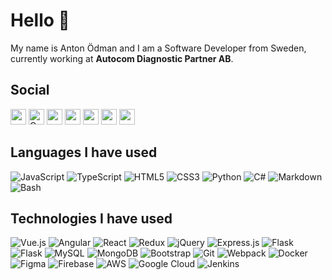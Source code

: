 # Hello 👋

My name is Anton Ödman and I am a Software Developer from Sweden, currently working at **Autocom Diagnostic Partner AB**.

## Social

<p>
  <a href="https://www.twitter.com/banjoanton"><img src="https://img.shields.io/badge/twitter-%231DA1F2.svg?&style=for-the-badge&logo=twitter&logoColor=white" height=25></a> 
  <a href="mailto:anton.odman@gmail.com"><img alt="Gmail" src="https://img.shields.io/badge/Gmail-D14836?style=for-the-badge&logo=gmail&logoColor=white" height=25 /></a>
  <a href="https://www.linkedin.com/in/banjoanton"><img src="https://img.shields.io/badge/linkedin-%230077B5.svg?&style=for-the-badge&logo=linkedin&logoColor=white" height=25></a> 
  <a href="https://www.instagram.com/banjoanton/"><img src="https://img.shields.io/badge/instagram-%23E4405F.svg?&style=for-the-badge&logo=instagram&logoColor=white" height=25></a> 
  <a href="https://medium.com/@banjoanton"><img src="https://img.shields.io/badge/medium-%2312100E.svg?&style=for-the-badge&logo=medium&logoColor=white" height=25></a> 
  <a href="https://dev.to/banjoanton"><img src="https://img.shields.io/badge/DEV.TO-%230A0A0A.svg?&style=for-the-badge&logo=dev.to&logoColor=white" height=25></a>
  <a href="https://www.banjocode.com"><img src="https://img.shields.io/badge/BANJOCODE-%23343A40?style=for-the-badge&logo=hugo" height=25></a>
</p>

## Languages I have used

<p>
  <img alt="JavaScript" src="https://img.shields.io/badge/javascript%20-%23323330.svg?&style=flat-square&logo=javascript&logoColor=%23F7DF1E"/>
  <img alt="TypeScript" src="https://img.shields.io/badge/-typescript-%23007ACC.svg?style=flat-square&logo=typescript&logoColor=white"/>

  <img alt="HTML5" src="https://img.shields.io/badge/html5%20-%23E34F26.svg?&style=flat-square&logo=html5&logoColor=white"/>

  <img alt="CSS3" src="https://img.shields.io/badge/css3%20-%231572B6.svg?&style=flat-square&logo=css3&logoColor=white"/>

  <img alt="Python" src="https://img.shields.io/badge/python%20-%2314354C.svg?&style=flat-square&logo=python&logoColor=white"/>

  <img alt="C#" src="https://img.shields.io/badge/c%23%20-%23239120.svg?&style=flat-square&logo=c-sharp&logoColor=white"/>

  <img alt="Markdown" src="https://img.shields.io/badge/markdown-%23000000.svg?&style=flat-square&logo=markdown&logoColor=white"/>

  <img alt="Bash" src="https://img.shields.io/badge/bash%20-%23121011.svg?&style=flat-square&logo=gnu-bash&logoColor=white"/>

  

</p>

## Technologies I have used

<p>
  <img alt="Vue.js" src="https://img.shields.io/badge/vue%20-%2335495e.svg?&style=flat-square&logo=vue.js&logoColor=%234FC08D"/>

  <img alt="Angular" src="https://img.shields.io/badge/angular%20-%23DD0031.svg?&style=flat-square&logo=angular&logoColor=white"/>

  <img alt="React" src="https://img.shields.io/badge/react%20-%2320232a.svg?&style=flat-square&logo=react&logoColor=%2361DAFB"/>

  <img alt="Redux" src="https://img.shields.io/badge/redux%20-%23593d88.svg?&style=flat-square&logo=redux&logoColor=white"/>

  <img alt="jQuery" src="https://img.shields.io/badge/jquery%20-%230769AD.svg?&style=flat-square&logo=jquery&logoColor=white"/>

  <img alt="Express.js" src="https://img.shields.io/badge/express.js%20-%23404d59.svg?&style=flat-square"/>

  <img alt="Flask" src="https://img.shields.io/badge/flask%20-%23000.svg?&style=flat-square&logo=flask&logoColor=white"/>

  <img alt="Flask" src="https://img.shields.io/badge/asp.net%20-5C2D91.svg?&style=flat-square&logo=.net&logoColor=white"/>

  <img alt="MySQL" src="https://img.shields.io/badge/mysql-%2300f.svg?&style=flat-square&logo=mysql&logoColor=white"/>

  <img alt="MongoDB" src ="https://img.shields.io/badge/mongodb-%234ea94b.svg?&style=flat-square&logo=mongodb&logoColor=white"/>

  <img alt="Bootstrap" src="https://img.shields.io/badge/bootstrap%20-%23563D7C.svg?&style=flat-square&logo=bootstrap&logoColor=white"/>

  <img alt="Git" src="https://img.shields.io/badge/git%20-%23F05033.svg?&style=flat-square&logo=git&logoColor=white"/>

  <img alt="Webpack" src="https://img.shields.io/badge/webpack%20-%238DD6F9.svg?&style=flat-square&logo=webpack&logoColor=black" />

  <img alt="Docker" src="https://img.shields.io/badge/docker%20-%230db7ed.svg?&style=flat-square&logo=docker&logoColor=white"/>

  <img alt="Figma" src="https://img.shields.io/badge/figma%20-%23F24E1E.svg?&style=flat-square&logo=figma&logoColor=white"/>

  <img alt="Firebase" src="https://img.shields.io/badge/firebase%20-%23039BE5.svg?&style=flat-square&logo=firebase"/>

  <img alt="AWS" src="https://img.shields.io/badge/AWS%20-%23FF9900.svg?&style=flat-square&logo=amazon-aws&logoColor=white"/>

  <img alt="Google Cloud" src="https://img.shields.io/badge/google%20cloud%20-%234285F4.svg?&style=flat-square&logo=google-cloud&logoColor=white"/>

  <img alt="Jenkins" src="https://img.shields.io/badge/jenkins%20-%232C5263.svg?&style=flat-square&logo=jenkins&logoColor=white"/>


</p>

<!--
**banjo/banjo** is a ✨ _special_ ✨ repository because its `README.md` (this file) appears on your GitHub profile.

Here are some ideas to get you started:

- 🔭 I’m currently working on ...
- 🌱 I’m currently learning ...
- 👯 I’m looking to collaborate on ...
- 🤔 I’m looking for help with ...
- 💬 Ask me about ...
- 📫 How to reach me: ...
- 😄 Pronouns: ...
- ⚡ Fun fact: ...
-->

